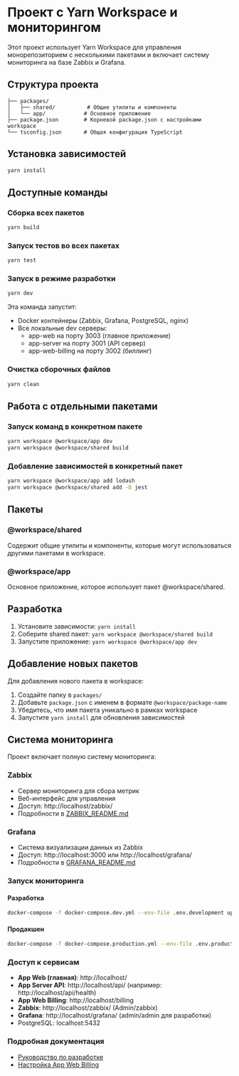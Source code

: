 # Проект с Yarn Workspace и мониторингом

Этот проект использует Yarn Workspace для управления монорепозиторием с несколькими пакетами и включает систему мониторинга на базе Zabbix и Grafana.

## Структура проекта

```
├── packages/
│   ├── shared/          # Общие утилиты и компоненты
│   └── app/            # Основное приложение
├── package.json        # Корневой package.json с настройками workspace
└── tsconfig.json       # Общая конфигурация TypeScript
```

## Установка зависимостей

```bash
yarn install
```

## Доступные команды

### Сборка всех пакетов
```bash
yarn build
```

### Запуск тестов во всех пакетах
```bash
yarn test
```

### Запуск в режиме разработки
```bash
yarn dev
```

Эта команда запустит:
- Docker контейнеры (Zabbix, Grafana, PostgreSQL, nginx)
- Все локальные dev серверы:
  - app-web на порту 3003 (главное приложение)
  - app-server на порту 3001 (API сервер)
  - app-web-billing на порту 3002 (биллинг)

### Очистка сборочных файлов
```bash
yarn clean
```

## Работа с отдельными пакетами

### Запуск команд в конкретном пакете
```bash
yarn workspace @workspace/app dev
yarn workspace @workspace/shared build
```

### Добавление зависимостей в конкретный пакет
```bash
yarn workspace @workspace/app add lodash
yarn workspace @workspace/shared add -D jest
```

## Пакеты

### @workspace/shared
Содержит общие утилиты и компоненты, которые могут использоваться другими пакетами в workspace.

### @workspace/app
Основное приложение, которое использует пакет @workspace/shared.

## Разработка

1. Установите зависимости: `yarn install`
2. Соберите shared пакет: `yarn workspace @workspace/shared build`
3. Запустите приложение: `yarn workspace @workspace/app dev`

## Добавление новых пакетов

Для добавления нового пакета в workspace:

1. Создайте папку в `packages/`
2. Добавьте `package.json` с именем в формате `@workspace/package-name`
3. Убедитесь, что имя пакета уникально в рамках workspace
4. Запустите `yarn install` для обновления зависимостей

## Система мониторинга

Проект включает полную систему мониторинга:

### Zabbix
- Сервер мониторинга для сбора метрик
- Веб-интерфейс для управления
- Доступ: http://localhost/zabbix/
- Подробности в [ZABBIX_README.md](ZABBIX_README.md)

### Grafana
- Система визуализации данных из Zabbix
- Доступ: http://localhost:3000 или http://localhost/grafana/
- Подробности в [GRAFANA_README.md](GRAFANA_README.md)

### Запуск мониторинга

#### Разработка
```bash
docker-compose -f docker-compose.dev.yml --env-file .env.development up -d
```

#### Продакшен
```bash
docker-compose -f docker-compose.production.yml --env-file .env.production up -d
```

### Доступ к сервисам
- **App Web (главная)**: http://localhost/
- **App Server API**: http://localhost/api/ (например: http://localhost/api/health)
- **App Web Billing**: http://localhost/billing
- **Zabbix**: http://localhost/zabbix/ (Admin/zabbix)
- **Grafana**: http://localhost/grafana/ (admin/admin для разработки)
- PostgreSQL: localhost:5432

### Подробная документация
- [Руководство по разработке](docs/DEVELOPMENT_GUIDE.md)
- [Настройка App Web Billing](docs/APP_WEB_BILLING_DEV_SETUP.md)